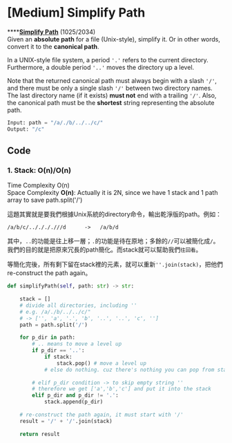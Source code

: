 # \[Medium\] Simplify Path

\*\*\*\*[**Simplify Path**](https://leetcode.com/problems/simplify-path/) \(1025/2034\)  
Given an **absolute path** for a file \(Unix-style\), simplify it. Or in other words, convert it to the **canonical path**.

In a UNIX-style file system, a period `'.'` refers to the current directory. Furthermore, a double period `'..'` moves the directory up a level.

Note that the returned canonical path must always begin with a slash `'/'`, and there must be only a single slash `'/'` between two directory names. The last directory name \(if it exists\) **must not** end with a trailing `'/'`. Also, the canonical path must be the **shortest** string representing the absolute path.

```python
Input: path = "/a/./b/../../c/"
Output: "/c"
```

## Code

### 1. Stack: O\(n\)/O\(n\)

Time Complexity O\(n\)  
Space Complexity **O\(n\)**: Actually it is 2N, since we have 1 stack and 1 path array to save path.split\('/'\)

這題其實就是要我們根據Unix系統的directory命令，輸出乾淨版的path。例如：

```text
/a/b/c/.././././//d      ->   /a/b/d
```

其中，`..`的功能是往上移一層；`.`的功能是待在原地；多餘的`//`可以被簡化成`/`。我們的目的就是把原來冗長的path簡化。而stack就可以幫助我們`往回看`。

等簡化完後，所有剩下留在stack裡的元素，就可以重新`''.join(stack)`，把他們re-construct the path again。

```python
def simplifyPath(self, path: str) -> str:
    
    stack = []
    # divide all directories, including ''
    # e.g. /a/./b/../../c/"
    # -> ['', 'a', '.', 'b', '..', '..', 'c', ''] 
    path = path.split('/')
    
    for p_dir in path:
        # .. means to move a level up 
        if p_dir == '..':
            if stack:
                stack.pop() # move a level up
            # else do nothing. cuz there's nothing you can pop from stack
            
        # elif p_dir condition -> to skip empty string ''
        # therefore we get ['a','b','c'] and put it into the stack 
        elif p_dir and p_dir != '.':
            stack.append(p_dir)
    
    # re-construct the path again, it must start with '/'
    result = '/' + '/'.join(stack)
    
    return result
```

